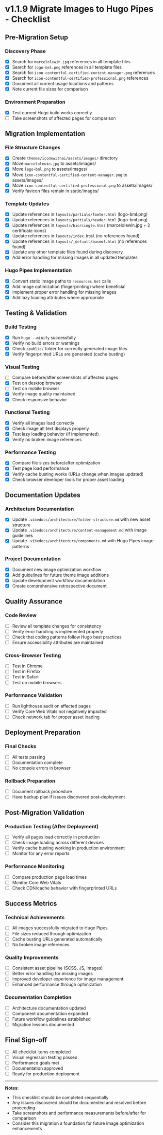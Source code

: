 # v1.1.9 Migrate Images to Hugo Pipes - Checklist

## Pre-Migration Setup

### Discovery Phase
- [x] Search for `marcelolewin.jpg` references in all template files
- [x] Search for `logo-bml.png` references in all template files  
- [x] Search for `icon-contentful-certified-content-manager.png` references
- [x] Search for `icon-contentful-certified-professional.png` references
- [x] Document all current usage locations and patterns
- [x] Note current file sizes for comparison

### Environment Preparation
- [x] Test current Hugo build works correctly
- [ ] Take screenshots of affected pages for comparison

## Migration Implementation

### File Structure Changes
- [x] Create `themes/icodewithai/assets/images/` directory
- [x] Move `marcelolewin.jpg` to assets/images/
- [x] Move `logo-bml.png` to assets/images/
- [x] Move `icon-contentful-certified-content-manager.png` to assets/images/
- [x] Move `icon-contentful-certified-professional.png` to assets/images/
- [x] Verify favicon files remain in static/images/

### Template Updates
- [x] Update references in `layouts/partials/footer.html` (logo-bml.png)
- [x] Update references in `layouts/partials/header.html` (logo-bml.png)
- [x] Update references in `layouts/bio/single.html` (marcelolewin.jpg + 2 certificate icons)
- [x] Update references in `layouts/index.html` (no references found)
- [x] Update references in `layouts/_default/baseof.html` (no references found)
- [x] Update any other template files found during discovery
- [x] Add error handling for missing images in all updated templates

### Hugo Pipes Implementation
- [x] Convert static image paths to `resources.Get` calls
- [x] Add image optimization (fingerprinting) where beneficial
- [x] Implement proper error handling for missing images
- [x] Add lazy loading attributes where appropriate

## Testing & Validation

### Build Testing
- [x] Run `hugo --minify` successfully
- [x] Verify no build errors or warnings
- [x] Check `/public/` folder for correctly generated image files
- [x] Verify fingerprinted URLs are generated (cache busting)

### Visual Testing
- [ ] Compare before/after screenshots of affected pages
- [x] Test on desktop browser
- [ ] Test on mobile browser
- [x] Verify image quality maintained
- [x] Check responsive behavior

### Functional Testing
- [x] Verify all images load correctly
- [x] Check image alt text displays properly
- [x] Test lazy loading behavior (if implemented)
- [x] Verify no broken image references

### Performance Testing
- [x] Compare file sizes before/after optimization
- [x] Test page load performance
- [x] Verify cache busting works (URLs change when images updated)
- [x] Check browser developer tools for proper asset loading

## Documentation Updates

### Architecture Documentation
- [x] Update `.vibedocs/architecture/folder-structure.md` with new asset structure
- [x] Update `.vibedocs/architecture/content-management.md` with image guidelines
- [x] Update `.vibedocs/architecture/components.md` with Hugo Pipes image patterns

### Project Documentation
- [x] Document new image optimization workflow
- [x] Add guidelines for future theme image additions
- [x] Update development workflow documentation
- [x] Create comprehensive retrospective document

## Quality Assurance

### Code Review
- [ ] Review all template changes for consistency
- [ ] Verify error handling is implemented properly
- [ ] Check that coding patterns follow Hugo best practices
- [ ] Ensure accessibility attributes are maintained

### Cross-Browser Testing
- [ ] Test in Chrome
- [ ] Test in Firefox
- [ ] Test in Safari
- [ ] Test on mobile browsers

### Performance Validation
- [ ] Run lighthouse audit on affected pages
- [ ] Verify Core Web Vitals not negatively impacted
- [ ] Check network tab for proper asset loading

## Deployment Preparation

### Final Checks
- [ ] All tests passing
- [ ] Documentation complete
- [ ] No console errors in browser

### Rollback Preparation
- [ ] Document rollback procedure
- [ ] Have backup plan if issues discovered post-deployment

## Post-Migration Validation

### Production Testing (After Deployment)
- [ ] Verify all pages load correctly in production
- [ ] Check image loading across different devices
- [ ] Verify cache busting working in production environment
- [ ] Monitor for any error reports

### Performance Monitoring
- [ ] Compare production page load times
- [ ] Monitor Core Web Vitals
- [ ] Check CDN/cache behavior with fingerprinted URLs

## Success Metrics

### Technical Achievements
- [ ] All images successfully migrated to Hugo Pipes
- [ ] File sizes reduced through optimization
- [ ] Cache busting URLs generated automatically
- [ ] No broken image references

### Quality Improvements
- [ ] Consistent asset pipeline (SCSS, JS, Images)
- [ ] Better error handling for missing images
- [ ] Improved developer experience for image management
- [ ] Enhanced performance through optimization

### Documentation Completion
- [ ] Architecture documentation updated
- [ ] Component documentation expanded
- [ ] Future workflow guidelines established
- [ ] Migration lessons documented

## Final Sign-off

- [ ] All checklist items completed
- [ ] Visual regression testing passed
- [ ] Performance goals met
- [ ] Documentation approved
- [ ] Ready for production deployment

---

**Notes:**
- This checklist should be completed sequentially
- Any issues discovered should be documented and resolved before proceeding
- Take screenshots and performance measurements before/after for comparison
- Consider this migration a foundation for future image optimization enhancements